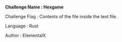 **Challenge Name : Hexgame**

Challenge Flag : Contents of the file inside the text file.

Language : Rust

Author : ElementalX
